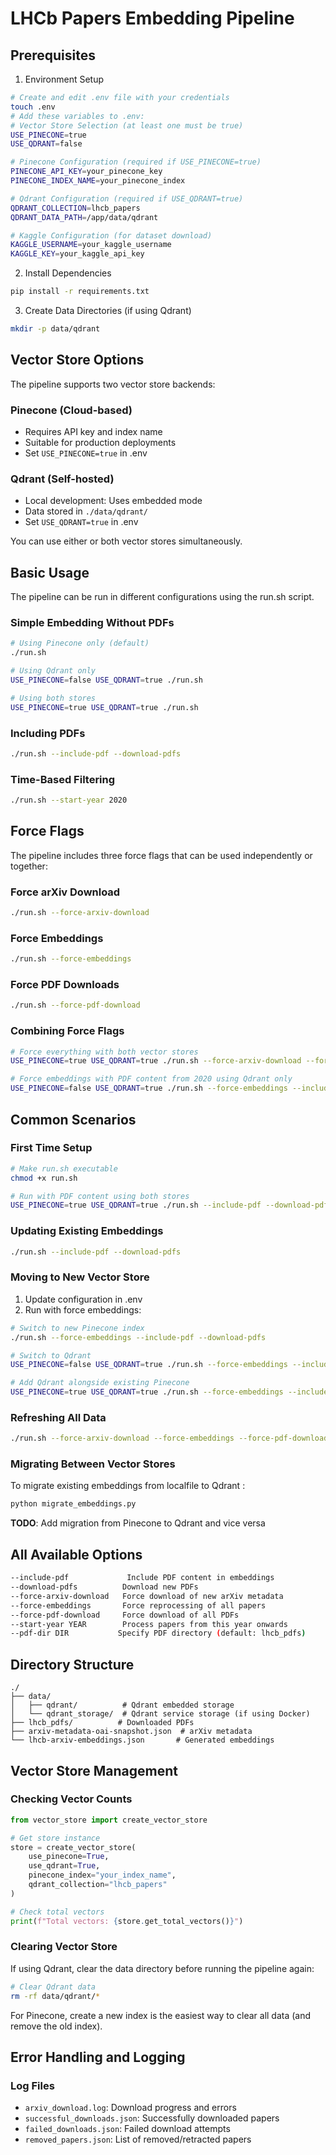 # LHCb Papers Embedding Pipeline

## Prerequisites

1. Environment Setup
```bash
# Create and edit .env file with your credentials
touch .env
# Add these variables to .env:
# Vector Store Selection (at least one must be true)
USE_PINECONE=true
USE_QDRANT=false

# Pinecone Configuration (required if USE_PINECONE=true)
PINECONE_API_KEY=your_pinecone_key
PINECONE_INDEX_NAME=your_pinecone_index

# Qdrant Configuration (required if USE_QDRANT=true)
QDRANT_COLLECTION=lhcb_papers
QDRANT_DATA_PATH=/app/data/qdrant

# Kaggle Configuration (for dataset download)
KAGGLE_USERNAME=your_kaggle_username
KAGGLE_KEY=your_kaggle_api_key
```

2. Install Dependencies
```bash
pip install -r requirements.txt
```

3. Create Data Directories (if using Qdrant)
```bash
mkdir -p data/qdrant
```

## Vector Store Options

The pipeline supports two vector store backends:

### Pinecone (Cloud-based)
- Requires API key and index name
- Suitable for production deployments
- Set `USE_PINECONE=true` in .env

### Qdrant (Self-hosted)
- Local development: Uses embedded mode
- Data stored in `./data/qdrant/`
- Set `USE_QDRANT=true` in .env

You can use either or both vector stores simultaneously.

## Basic Usage

The pipeline can be run in different configurations using the run.sh script.

### Simple Embedding Without PDFs
```bash
# Using Pinecone only (default)
./run.sh

# Using Qdrant only
USE_PINECONE=false USE_QDRANT=true ./run.sh

# Using both stores
USE_PINECONE=true USE_QDRANT=true ./run.sh
```

### Including PDFs
```bash
./run.sh --include-pdf --download-pdfs
```

### Time-Based Filtering
```bash
./run.sh --start-year 2020
```

## Force Flags

The pipeline includes three force flags that can be used independently or together:

### Force arXiv Download
```bash
./run.sh --force-arxiv-download
```

### Force Embeddings
```bash
./run.sh --force-embeddings
```

### Force PDF Downloads
```bash
./run.sh --force-pdf-download
```

### Combining Force Flags
```bash
# Force everything with both vector stores
USE_PINECONE=true USE_QDRANT=true ./run.sh --force-arxiv-download --force-embeddings --force-pdf-download --include-pdf --download-pdfs

# Force embeddings with PDF content from 2020 using Qdrant only
USE_PINECONE=false USE_QDRANT=true ./run.sh --force-embeddings --include-pdf --download-pdfs --start-year 2020
```

## Common Scenarios

### First Time Setup
```bash
# Make run.sh executable
chmod +x run.sh

# Run with PDF content using both stores
USE_PINECONE=true USE_QDRANT=true ./run.sh --include-pdf --download-pdfs
```

### Updating Existing Embeddings
```bash
./run.sh --include-pdf --download-pdfs
```

### Moving to New Vector Store
1. Update configuration in .env
2. Run with force embeddings:
```bash
# Switch to new Pinecone index
./run.sh --force-embeddings --include-pdf --download-pdfs

# Switch to Qdrant
USE_PINECONE=false USE_QDRANT=true ./run.sh --force-embeddings --include-pdf --download-pdfs

# Add Qdrant alongside existing Pinecone
USE_PINECONE=true USE_QDRANT=true ./run.sh --force-embeddings --include-pdf --download-pdfs
```

### Refreshing All Data
```bash
./run.sh --force-arxiv-download --force-embeddings --force-pdf-download --include-pdf --download-pdfs
```

### Migrating Between Vector Stores
To migrate existing embeddings from localfile to Qdrant :
```bash
python migrate_embeddings.py
```
**TODO**: Add migration from Pinecone to Qdrant and vice versa

## All Available Options
```bash
--include-pdf             Include PDF content in embeddings
--download-pdfs          Download new PDFs
--force-arxiv-download   Force download of new arXiv metadata
--force-embeddings       Force reprocessing of all papers
--force-pdf-download     Force download of all PDFs
--start-year YEAR        Process papers from this year onwards
--pdf-dir DIR           Specify PDF directory (default: lhcb_pdfs)
```

## Directory Structure
```
./
├── data/
│   ├── qdrant/          # Qdrant embedded storage
│   └── qdrant_storage/  # Qdrant service storage (if using Docker)
├── lhcb_pdfs/          # Downloaded PDFs
├── arxiv-metadata-oai-snapshot.json  # arXiv metadata
└── lhcb-arxiv-embeddings.json       # Generated embeddings
```

## Vector Store Management

### Checking Vector Counts
```python
from vector_store import create_vector_store

# Get store instance
store = create_vector_store(
    use_pinecone=True, 
    use_qdrant=True,
    pinecone_index="your_index_name",
    qdrant_collection="lhcb_papers"
)

# Check total vectors
print(f"Total vectors: {store.get_total_vectors()}")
```

### Clearing Vector Store

If using Qdrant, clear the data directory before running the pipeline again:

```bash
# Clear Qdrant data
rm -rf data/qdrant/*
```

For Pinecone, create a new index is the easiest way to clear all data (and remove the old index).


## Error Handling and Logging

### Log Files
- `arxiv_download.log`: Download progress and errors
- `successful_downloads.json`: Successfully downloaded papers
- `failed_downloads.json`: Failed download attempts
- `removed_papers.json`: List of removed/retracted papers



